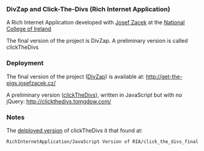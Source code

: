 ### DivZap and Click-The-Divs (Rich Internet Application)

A Rich Internet Application developed with [Josef Zacek](https://github.com/josefzacek?tab=activity) at the [National College of Ireland]() 

The final version of the project is DivZap. 
A preliminary version is called clickTheDivs 

###  Deployment 
 The final version of the project ([DivZap](http://get-the-pigs.josefzacek.cz/)) is available at:  http://get-the-pigs.josefzacek.cz/  

A preliminary version ([clickTheDivs](http://clickthedivs.tomgdow.com/)), written in JavaScript but with no jQuery:  http://clickthedivs.tomgdow.com/

### Notes  
The [delployed version](http://clickthedivs.tomgdow.com/) of clickTheDivs it that found at:

    RichInternetApplication/JavaScript Version of RIA/click_the_divs_final

